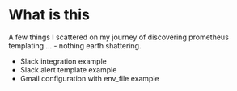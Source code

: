 What is this
============

A few things I scattered on my journey of discovering prometheus templating ... - nothing earth shattering.


* Slack integration example
* Slack alert template example
* Gmail configuration with env_file example
